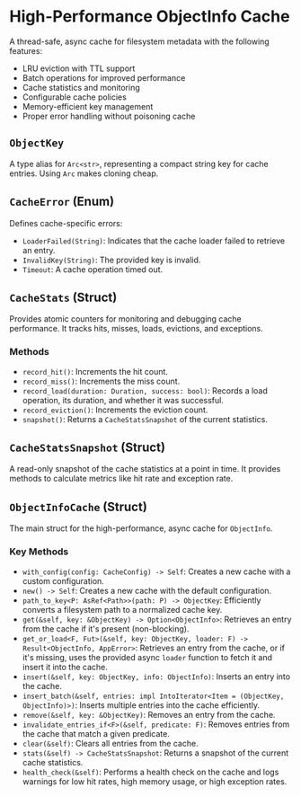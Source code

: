 <!-- src/cache/cache_manager.rs -->

# High-Performance ObjectInfo Cache

A thread-safe, async cache for filesystem metadata with the following features:
- LRU eviction with TTL support
- Batch operations for improved performance
- Cache statistics and monitoring
- Configurable cache policies
- Memory-efficient key management
- Proper error handling without poisoning cache

## `ObjectKey`

A type alias for `Arc<str>`, representing a compact string key for cache entries. Using `Arc` makes cloning cheap.

## `CacheError` (Enum)

Defines cache-specific errors:
- `LoaderFailed(String)`: Indicates that the cache loader failed to retrieve an entry.
- `InvalidKey(String)`: The provided key is invalid.
- `Timeout`: A cache operation timed out.

## `CacheStats` (Struct)

Provides atomic counters for monitoring and debugging cache performance. It tracks hits, misses, loads, evictions, and exceptions.

### Methods
- `record_hit()`: Increments the hit count.
- `record_miss()`: Increments the miss count.
- `record_load(duration: Duration, success: bool)`: Records a load operation, its duration, and whether it was successful.
- `record_eviction()`: Increments the eviction count.
- `snapshot()`: Returns a `CacheStatsSnapshot` of the current statistics.

## `CacheStatsSnapshot` (Struct)

A read-only snapshot of the cache statistics at a point in time. It provides methods to calculate metrics like hit rate and exception rate.

## `ObjectInfoCache` (Struct)

The main struct for the high-performance, async cache for `ObjectInfo`.

### Key Methods

- `with_config(config: CacheConfig) -> Self`: Creates a new cache with a custom configuration.
- `new() -> Self`: Creates a new cache with the default configuration.
- `path_to_key<P: AsRef<Path>>(path: P) -> ObjectKey`: Efficiently converts a filesystem path to a normalized cache key.
- `get(&self, key: &ObjectKey) -> Option<ObjectInfo>`: Retrieves an entry from the cache if it's present (non-blocking).
- `get_or_load<F, Fut>(&self, key: ObjectKey, loader: F) -> Result<ObjectInfo, AppError>`: Retrieves an entry from the cache, or if it's missing, uses the provided async `loader` function to fetch it and insert it into the cache.
- `insert(&self, key: ObjectKey, info: ObjectInfo)`: Inserts an entry into the cache.
- `insert_batch(&self, entries: impl IntoIterator<Item = (ObjectKey, ObjectInfo)>)`: Inserts multiple entries into the cache efficiently.
- `remove(&self, key: &ObjectKey)`: Removes an entry from the cache.
- `invalidate_entries_if<F>(&self, predicate: F)`: Removes entries from the cache that match a given predicate.
- `clear(&self)`: Clears all entries from the cache.
- `stats(&self) -> CacheStatsSnapshot`: Returns a snapshot of the current cache statistics.
- `health_check(&self)`: Performs a health check on the cache and logs warnings for low hit rates, high memory usage, or high exception rates.
